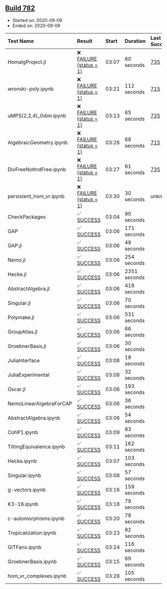 ## [Build 782](https://oscarci.mathematik.uni-kl.de/job/oscar-stable/782/)

* Started on: 2020-09-09
* Ended on: 2020-09-09

| Test Name    | Result | Start | Duration | Last Success | First Failure |
|:-------------|:-------|:------|:---------|:-------------|:--------------|
| HomalgProject.jl | ❌ [FAILURE (status = 1)](https://oscarci.mathematik.uni-kl.de/job/oscar-stable/782/artifact/logs/build-782/HomalgProject.jl.log) | 03:07 | 60 seconds | [735](https://oscarci.mathematik.uni-kl.de/job/oscar-stable/735/) | [736](https://oscarci.mathematik.uni-kl.de/job/oscar-stable/736/) |
| wronski-poly.ipynb | ❌ [FAILURE (status = 1)](https://oscarci.mathematik.uni-kl.de/job/oscar-stable/782/artifact/logs/build-782/wronski-poly.ipynb.log) | 03:21 | 112 seconds | [715](https://oscarci.mathematik.uni-kl.de/job/oscar-stable/715/) | [716](https://oscarci.mathematik.uni-kl.de/job/oscar-stable/716/) |
| uMPS(2,2,4)_0dim.ipynb | ❌ [FAILURE (status = 1)](https://oscarci.mathematik.uni-kl.de/job/oscar-stable/782/artifact/logs/build-782/uMPS-2-2-4-_0dim.ipynb.log) | 03:13 | 65 seconds | [735](https://oscarci.mathematik.uni-kl.de/job/oscar-stable/735/) | [736](https://oscarci.mathematik.uni-kl.de/job/oscar-stable/736/) |
| AlgebraicGeometry.ipynb | ❌ [FAILURE (status = 1)](https://oscarci.mathematik.uni-kl.de/job/oscar-stable/782/artifact/logs/build-782/AlgebraicGeometry.ipynb.log) | 03:26 | 68 seconds | [715](https://oscarci.mathematik.uni-kl.de/job/oscar-stable/715/) | [716](https://oscarci.mathematik.uni-kl.de/job/oscar-stable/716/) |
| DivFreeNotIndFree.ipynb | ❌ [FAILURE (status = 1)](https://oscarci.mathematik.uni-kl.de/job/oscar-stable/782/artifact/logs/build-782/DivFreeNotIndFree.ipynb.log) | 03:27 | 61 seconds | [735](https://oscarci.mathematik.uni-kl.de/job/oscar-stable/735/) | [736](https://oscarci.mathematik.uni-kl.de/job/oscar-stable/736/) |
| persistent_hom_vr.ipynb | ❌ [FAILURE (status = 1)](https://oscarci.mathematik.uni-kl.de/job/oscar-stable/782/artifact/logs/build-782/persistent_hom_vr.ipynb.log) | 03:30 | 30 seconds | unknown | unknown |
| CheckPackages | ✅ [SUCCESS](https://oscarci.mathematik.uni-kl.de/job/oscar-stable/782/artifact/logs/build-782/CheckPackages.log) | 03:04 | 90 seconds |  |  |
| GAP | ✅ [SUCCESS](https://oscarci.mathematik.uni-kl.de/job/oscar-stable/782/artifact/logs/build-782/GAP.log) | 03:06 | 171 seconds |  |  |
| GAP.jl | ✅ [SUCCESS](https://oscarci.mathematik.uni-kl.de/job/oscar-stable/782/artifact/logs/build-782/GAP.jl.log) | 03:06 | 49 seconds |  |  |
| Nemo.jl | ✅ [SUCCESS](https://oscarci.mathematik.uni-kl.de/job/oscar-stable/782/artifact/logs/build-782/Nemo.jl.log) | 03:06 | 254 seconds |  |  |
| Hecke.jl | ✅ [SUCCESS](https://oscarci.mathematik.uni-kl.de/job/oscar-stable/782/artifact/logs/build-782/Hecke.jl.log) | 03:06 | 2351 seconds |  |  |
| AbstractAlgebra.jl | ✅ [SUCCESS](https://oscarci.mathematik.uni-kl.de/job/oscar-stable/782/artifact/logs/build-782/AbstractAlgebra.jl.log) | 03:06 | 418 seconds |  |  |
| Singular.jl | ✅ [SUCCESS](https://oscarci.mathematik.uni-kl.de/job/oscar-stable/782/artifact/logs/build-782/Singular.jl.log) | 03:06 | 70 seconds |  |  |
| Polymake.jl | ✅ [SUCCESS](https://oscarci.mathematik.uni-kl.de/job/oscar-stable/782/artifact/logs/build-782/Polymake.jl.log) | 03:06 | 531 seconds |  |  |
| GroupAtlas.jl | ✅ [SUCCESS](https://oscarci.mathematik.uni-kl.de/job/oscar-stable/782/artifact/logs/build-782/GroupAtlas.jl.log) | 03:06 | 66 seconds |  |  |
| GroebnerBasis.jl | ✅ [SUCCESS](https://oscarci.mathematik.uni-kl.de/job/oscar-stable/782/artifact/logs/build-782/GroebnerBasis.jl.log) | 03:06 | 30 seconds |  |  |
| JuliaInterface | ✅ [SUCCESS](https://oscarci.mathematik.uni-kl.de/job/oscar-stable/782/artifact/logs/build-782/JuliaInterface.log) | 03:08 | 18 seconds |  |  |
| JuliaExperimental | ✅ [SUCCESS](https://oscarci.mathematik.uni-kl.de/job/oscar-stable/782/artifact/logs/build-782/JuliaExperimental.log) | 03:08 | 32 seconds |  |  |
| Oscar.jl | ✅ [SUCCESS](https://oscarci.mathematik.uni-kl.de/job/oscar-stable/782/artifact/logs/build-782/Oscar.jl.log) | 03:06 | 193 seconds |  |  |
| NemoLinearAlgebraForCAP | ✅ [SUCCESS](https://oscarci.mathematik.uni-kl.de/job/oscar-stable/782/artifact/logs/build-782/NemoLinearAlgebraForCAP.log) | 03:06 | 36 seconds |  |  |
| AbstractAlgebra.ipynb | ✅ [SUCCESS](https://oscarci.mathematik.uni-kl.de/job/oscar-stable/782/artifact/logs/build-782/AbstractAlgebra.ipynb.log) | 03:06 | 54 seconds |  |  |
| CohP1.ipynb | ✅ [SUCCESS](https://oscarci.mathematik.uni-kl.de/job/oscar-stable/782/artifact/logs/build-782/CohP1.ipynb.log) | 03:09 | 83 seconds |  |  |
| TiltingEquivalence.ipynb | ✅ [SUCCESS](https://oscarci.mathematik.uni-kl.de/job/oscar-stable/782/artifact/logs/build-782/TiltingEquivalence.ipynb.log) | 03:11 | 162 seconds |  |  |
| Hecke.ipynb | ✅ [SUCCESS](https://oscarci.mathematik.uni-kl.de/job/oscar-stable/782/artifact/logs/build-782/Hecke.ipynb.log) | 03:07 | 103 seconds |  |  |
| Singular.ipynb | ✅ [SUCCESS](https://oscarci.mathematik.uni-kl.de/job/oscar-stable/782/artifact/logs/build-782/Singular.ipynb.log) | 03:08 | 57 seconds |  |  |
| g-vectors.ipynb | ✅ [SUCCESS](https://oscarci.mathematik.uni-kl.de/job/oscar-stable/782/artifact/logs/build-782/g-vectors.ipynb.log) | 03:16 | 159 seconds |  |  |
| K3-16.ipynb | ✅ [SUCCESS](https://oscarci.mathematik.uni-kl.de/job/oscar-stable/782/artifact/logs/build-782/K3-16.ipynb.log) | 03:18 | 79 seconds |  |  |
| c-automorphisms.ipynb | ✅ [SUCCESS](https://oscarci.mathematik.uni-kl.de/job/oscar-stable/782/artifact/logs/build-782/c-automorphisms.ipynb.log) | 03:20 | 78 seconds |  |  |
| Tropicalization.ipynb | ✅ [SUCCESS](https://oscarci.mathematik.uni-kl.de/job/oscar-stable/782/artifact/logs/build-782/Tropicalization.ipynb.log) | 03:23 | 82 seconds |  |  |
| GITFans.ipynb | ✅ [SUCCESS](https://oscarci.mathematik.uni-kl.de/job/oscar-stable/782/artifact/logs/build-782/GITFans.ipynb.log) | 03:24 | 116 seconds |  |  |
| GroebnerBasis.ipynb | ✅ [SUCCESS](https://oscarci.mathematik.uni-kl.de/job/oscar-stable/782/artifact/logs/build-782/GroebnerBasis.ipynb.log) | 03:15 | 69 seconds |  |  |
| hom_vr_complexes.ipynb | ✅ [SUCCESS](https://oscarci.mathematik.uni-kl.de/job/oscar-stable/782/artifact/logs/build-782/hom_vr_complexes.ipynb.log) | 03:28 | 105 seconds |  |  |
